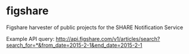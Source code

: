 figshare
========

Figshare harvester of public projects for the SHARE Notification Service

Example API query: http://api.figshare.com/v1/articles/search?search_for=*&from_date=2015-2-1&end_date=2015-2-1
